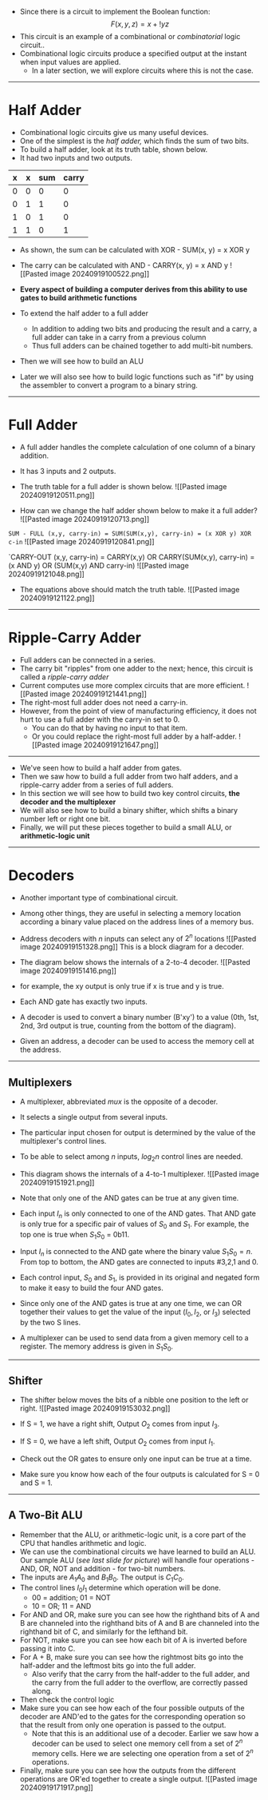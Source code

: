 - Since there is a circuit to implement the Boolean function:
$$F(x,y,z) = x+!yz$$
- This circuit is an example of a combinational or *combinatorial* logic circuit..
- Combinational logic circuits produce a specified output at the instant when input values are applied.
	- In a later section, we will explore circuits where this is not the case.
---
# Half Adder #
- Combinational logic circuits give us many useful devices.
- One of the simplest is the *half adder,* which finds the sum of two bits.
- To build a half adder, look at its truth table, shown below.
- It had two inputs and two outputs.

| x   | x   | sum | carry |
| --- | --- | --- | ----- |
| 0   | 0   | 0   | 0     |
| 0   | 1   | 1   | 0     |
| 1   | 0   | 1   | 0     |
| 1   | 1   | 0   | 1     |
- As shown, the sum can be calculated with XOR - SUM(x, y) = x XOR y
- The carry can be calculated with AND - CARRY(x, y) = x AND y
![[Pasted image 20240919100522.png]]

- **Every aspect of building a computer derives from this ability to use gates to build arithmetic functions**
- To extend the half adder to a full adder
	- In addition to adding two bits and producing the result and a carry, a full adder can take in a carry from a previous column
	- Thus full adders can be chained together to add multi-bit numbers.
- Then we will see how to build an ALU
- Later we will also see how to build logic functions such as "if" by using the assembler to convert a program to a binary string.
---
# Full Adder #
- A full adder handles the complete calculation of one column of a binary addition.
- It has 3 inputs and 2 outputs.
- The truth table for a full adder is shown below.
![[Pasted image 20240919120511.png]]

- How can we change the half adder shown below to make it a full adder?
![[Pasted image 20240919120713.png]]

`SUM - FULL (x,y, carry-in) = SUM(SUM(x,y), carry-in) = (x XOR y) XOR c-in`
![[Pasted image 20240919120841.png]]

`CARRY-OUT (x,y, carry-in) = CARRY(x,y) OR CARRY(SUM(x,y), carry-in) = (x AND y) OR (SUM(x,y) AND carry-in)
![[Pasted image 20240919121048.png]]

- The equations above should match the truth table.
![[Pasted image 20240919121122.png]]

---
# Ripple-Carry Adder #

- Full adders can be connected in a series.
- The carry bit "ripples" from one adder to the next; hence, this circuit is called a *ripple-carry adder*
- Current computes use more complex circuits that are more efficient.
![[Pasted image 20240919121441.png]]
- The right-most full adder does not need a carry-in.
- However, from the point of view of manufacturing efficiency, it does not hurt to use a full adder with the carry-in set to 0.
	- You can do that by having no input to that item.
	- Or you could replace the right-most full adder by a half-adder.
![[Pasted image 20240919121647.png]]

---
- We've seen how to build a half adder from gates.
- Then we saw how to build a full adder from two half adders, and a ripple-carry adder from a series of full adders.
- In this section we will see how to build two key control circuits, **the decoder and the multiplexer**
- We will also see how to build a binary shifter, which shifts a binary number left or right one bit.
- Finally, we will put these pieces together to build a small ALU, or **arithmetic-logic unit**
---
# Decoders #

- Another important type of combinational circuit.
- Among other things, they are useful in selecting a memory location according a binary value placed on the address lines of a memory bus.
- Address decoders with *n* inputs can select any of $2^n$ locations
![[Pasted image 20240919151328.png]]
This is a block diagram for a decoder.

- The diagram below shows the internals of a 2-to-4 decoder.
![[Pasted image 20240919151416.png]]

- for example, the xy output is only true if x is true and y is true.
- Each AND gate has exactly two inputs.
- A decoder is used to convert a binary number (B'xy') to a value (0th, 1st, 2nd, 3rd output is true, counting from the bottom of the diagram).
- Given an address, a decoder can be used to access the memory cell at the address.
---
## Multiplexers

- A multiplexer, abbreviated *mux* is the opposite of a decoder.
- It selects a single output from several inputs.
- The particular input chosen for output is determined by the value of the multiplexer's control lines.
- To be able to select among *n* inputs, $log_2 n$ control lines are needed.
- This diagram shows the internals of a 4-to-1 multiplexer.
![[Pasted image 20240919151921.png]]

- Note that only one of the AND gates can be true at any given time.
- Each input $I_n$ is only connected to one of the AND gates. That AND gate is only true for a specific pair of values of $S_0$ and $S_1$. For example, the top one is true when $S_1 S_0$ = 0b11.
- Input $I_n$ is connected to the AND gate where the binary value $S_1 S_0 = n$. From top to bottom, the AND gates are connected to inputs #3,2,1 and 0.
- Each control input, $S_0$ and $S_1$, is provided in its original and negated form to make it easy to build the four AND gates.
- Since only one of the AND gates is true at any one time, we can OR together their values to get the value of the input ($I_0, I_2,$ or $I_3$) selected by the two S lines.
- A multiplexer can be used to send data from a given memory cell to a register. The memory address is given in $S_1 S_0$. 
---
## Shifter
- The shifter below moves the bits of a nibble one position to the left or right.
![[Pasted image 20240919153032.png]]

- If S = 1, we have a right shift, Output $O_2$ comes from input $I_3$.
- If S = 0, we have a left shift, Output $O_2$ comes from input $I_1$.
- Check out the OR gates to ensure only one input can be true at a time.
- Make sure you know how each of the four outputs is calculated for S = 0 and S = 1.
---
## A Two-Bit ALU

- Remember that the ALU, or arithmetic-logic unit, is a core part of the CPU that handles arithmetic and logic.
- We can use the combinational circuits we have learned to build an ALU. Our sample ALU (*see last slide for picture*) will handle four operations - AND, OR, NOT and addition - for two-bit numbers.
- The inputs are $A_1 A_0$ and $B_1 B_0$. The output is $C_1 C_0$.
- The control lines $I_0 I_1$ determine which operation will be done.
	- 00 = addition; 01 = NOT
	- 10 = OR; 11 = AND
- For AND and OR, make sure you can see how the righthand bits of A and B are channeled into the righthand bits of A and B are channeled into the righthand bit of C, and similarly for the lefthand bit.
- For NOT, make sure you can see how each bit of A is inverted before passing it into C.
- For A + B, make sure you can see how the rightmost bits go into the half-adder and the leftmost bits go into the full adder.
	- Also verify that the carry from the half-adder to the full adder, and the carry from the full adder to the overflow, are correctly passed along.
- Then check the control logic
- Make sure you can see how each of the four possible outputs of the decoder are AND'ed to the gates for the corresponding operation so that the result from only one operation is passed to the output.
	- Note that this is an additional use of a decoder. Earlier we saw how a decoder can be used to select one memory cell from a set of $2^n$ memory cells. Here we are selecting one operation from a set of $2^n$ operations.
- Finally, make sure you can see how the outputs from the different operations are OR'ed together to create a single output.
![[Pasted image 20240919171917.png]]
